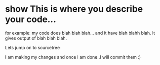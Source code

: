 # show This is where you describe your code... 

for example: my code does blah blah blah... and it have blah blahh blah. It gives output of blah blah blah.

Lets jump on to sourcetree


I am making my changes and once I am done..I will commit them :)